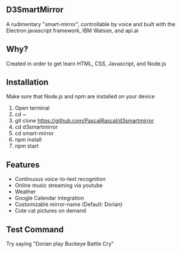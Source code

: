 ## D3SmartMirror

A rudimentary "smart-mirror", controllable by voice and built with the Electron javascript framework, IBM Watson, and api.ai


## Why?
Created in order to get learn HTML, CSS, Javascript, and Node.js

## Installation

Make sure that Node.js and npm are installed on your device

1.  Open terminal
2.  cd ~
3.  git clone https://github.com/PascalRascal/d3smartmirror
4.  cd d3smartmirror
5.  cd smart-mirror
6.  npm install
7.  npm start


## Features
* Continuous voice-to-text recognition
* Online music streaming via youtube
* Weather
* Google Calendar integration
* Customizable mirror-name (Default: Dorian)
* Cute cat pictures on demand

## Test Command
Try saying "Dorian play Buckeye Battle Cry"



